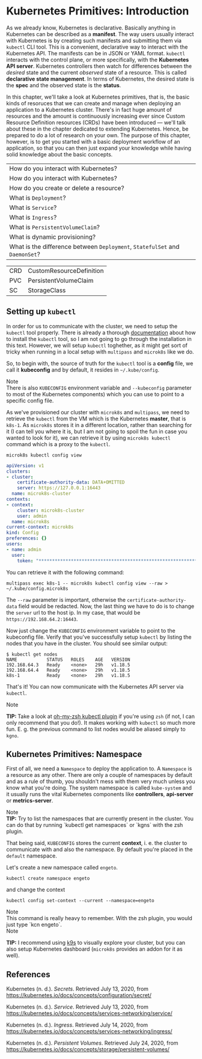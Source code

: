 
<style>{less: ../../../../main.less}</style>

<section class="navigation">
<a href="../../README.md" class="button is-small has-tooltip-bottom is-pulled-right" data-tooltip="Return to the Course Overview"><i class="fas fa-home"></i></a>
<div class="columns is-centered">
    <a href="./03-k8s-api.md" class="button is-small has-tooltip-bottom" data-tooltip="Previous"><i class="fas fa-arrow-left"></i></a>
    <a href="../p2/04b-k8s-primitives.md" class="button is-small has-tooltip-bottom" data-tooltip="Next"><i class="fas fa-arrow-right"></i></a>
</div>
</section>

# <a name="ch:kubernetes-primitives"></a> Kubernetes Primitives: Introduction

<section class="intro-section">

<!-- Intro -->

As we already know, Kubernetes is declarative. Basically anything in Kubernetes can be described as a **manifest**. The way users usually interact with Kubernetes is by creating such manifests and submitting them via `kubectl` CLI tool. This is a convenient, declarative way to interact with the Kubernetes API. The manifests can be in JSON or YAML format. `kubectl` interacts with the control plane, or more specifically, with the **Kubernetes API server**. Kubernetes controllers then watch for differences between the *desired* state and the current *observed* state of a resource. This is called **declarative state management**. In terms of Kubernetes, the desired state is the **spec** and the observed state is the **status**.

In this chapter, we'll take a look at Kubernetes primitives, that is, the basic kinds of resoruces that we can create and manage when deploying an application to a Kubernetes cluster. There's in fact huge amount of resources and the amount is continuously increasing ever since Custom Resource Definition resources (CRDs) have been introduced &mdash; we'll talk about these in the chapter dedicated to extending Kubernetes. Hence, be prepared to do a lot of research on your own<sup class="has-tooltip-multiline" data-tooltip="Kubernetes is backed by a huge community and usually anything related to it is well documented and contains a quickstart guide."><i class="fas fa-sm fa-question"></i></sup>. The purpose of this chapter, however, is to get you started with a basic deployment workflow of an application, so that you can then just expand your knowledge while having solid knowledge about the basic concepts.

<table border="0" class="questions-table">
<tr><td class="question">
    <i class="fas fa-question-circle"></i>
    <span role="complementary" aria-label="question">
    How do you interact with Kubernetes?
    </span>
</td></tr>
<tr><td class="question">
    <i class="fas fa-question-circle"></i>
    <span role="complementary" aria-label="question">
    How do you interact with Kubernetes?
    </span>
</td></tr>
<tr><td class="question">
    <i class="fas fa-question-circle"></i>
    <span role="complementary" aria-label="question">
    How do you create or delete a resource?
    </span>
</td></tr>
<tr><td class="question">
    <i class="fas fa-question-circle"></i>
    <span role="complementary" aria-label="question">
    What is <code>Deployment</code>?
    </span>
</td></tr>
<tr><td class="question">
    <i class="fas fa-question-circle"></i>
    <span role="complementary" aria-label="question">
    What is <code>Service</code>?
    </span>
</td></tr>
<tr><td class="question">
    <i class="fas fa-question-circle"></i>
    <span role="complementary" aria-label="question">
    What is <code>Ingress</code>?
    </span>
</td></tr>
<tr><td class="question">
    <i class="fas fa-question-circle"></i>
    <span role="complementary" aria-label="question">
    What is <code>PersistentVolumeClaim</code>?
    </span>
</td></tr>
<tr><td class="question">
    <i class="fas fa-question-circle"></i>
    <span role="complementary" aria-label="question">
    What is dynamic provisioning?
    </span>
</td></tr>
<tr><td class="question">
    <i class="fas fa-question-circle"></i>
    <span role="complementary" aria-label="question">
    What is the difference between <code>Deployment</code>, <code>StatefulSet</code> and <code>DaemonSet</code>?
    </span>
</td></tr>
</table>

<table class="shortcuts-table">
<tr>
    <td>CRD</td>
    <td>CustomResourceDefinition</td>
</tr>
<tr>
    <td>PVC</td>
    <td>PersistentVolumeClaim</td>
</tr>
<tr>
    <td>SC</td>
    <td>StorageClass</td>
</tr>
</table>


</section>

## <a name="sec:kubernetes-primitives/kubectl"></a> Setting up `kubectl`

In order for us to communicate with the cluster, we need to setup the `kubectl` tool properly. There is already a thorough [documentation](https://kubernetes.io/docs/tasks/tools/install-kubectl/) about how to install the `kubectl` tool, so I am not going to go through the installation in this text.
However, we will setup `kubectl` toghether, as it might get sort of tricky when running in a local setup with `multipass` and `microk8s` like we do.

So, to begin with, the source of truth for the `kubectl` tool is a **config** file, we call it **kubeconfig** and by default, it resides in `~/.kube/config`.

<article class="message is-info">
<div class="message-header">
<i class="fas fa-2x fa-info-circle"></i>
<span>Note</span>
</div>
<div class="message-body" role="complementary" aria-label="note">
There is also <code>KUBECONFIG</code> environment variable and <code>--kubeconfig</code> parameter to most of the Kubernetes components) which you can use to point to a specific config file.
</div>
</article>

As we've provisioned our cluster with `microk8s` and `multipass`, we need to retrieve the `kubectl` from the VM which is the Kubernetes **master**, that is `k8s-1`. As `microk8s` stores it in a different location, rather than searching for it (I can tell you where it is, but I am not going to spoil the fun in case you wanted to look for it), we can retrieve it by using `microk8s kubectl` command which is a proxy to the `kubectl`.

```
microk8s kubectl config view
```

```yaml
apiVersion: v1
clusters:
- cluster:
    certificate-authority-data: DATA+OMITTED
    server: https://127.0.0.1:16443
  name: microk8s-cluster
contexts:
- context:
    cluster: microk8s-cluster
    user: admin
  name: microk8s
current-context: microk8s
kind: Config
preferences: {}
users:
- name: admin
  user:
    token: "************************************************************"
```

You can retrieve it with the following command:

```
multipass exec k8s-1 -- microk8s kubectl config view --raw > ~/.kube/config.microk8s
```

The `--raw` parameter is important, otherwise the `certificate-authority-data` field would be redacted. Now, the last thing we have to do is to change the `server` url to the host ip. In my case, that would be `https://192.168.64.2:16443`.

Now just change the `KUBECONFIG` environment variable to point to the kubeconfig file. Verify that you've successfully setup `kubectl` by listing the nodes that you have in the cluster. You should see similar output:

```
$ kubectl get nodes
NAME           STATUS   ROLES    AGE   VERSION
192.168.64.3   Ready    <none>   29h   v1.18.5
192.168.64.4   Ready    <none>   29h   v1.18.5
k8s-1          Ready    <none>   29h   v1.18.5
```

That's it! You can now communicate with the Kubernetes API server via `kubectl`.

<article class="message is-info">
<div class="message-header">
<i class="fas fa-2x fa-info-circle"></i>
<span>Note</span>
</div>
<div class="message-body" role="complementary" aria-label="note">

<b>TIP: </b> Take a look at [oh-my-zsh kubectl plugin](https://github.com/ohmyzsh/ohmyzsh/blob/master/plugins/kubectl/kubectl.plugin.zsh) if you're using `zsh` (if not, I can only recommend that you do!). It makes working with `kubectl` so much more fun. E. g. the previous command to list nodes would be aliased simply to `kgno`.
</div>
</article>

## <a name="sec:kubernetes-primitives/namespace"></a> Kubernetes Primitives: Namespace

First of all, we need a `Namespace` to deploy the application to. A `Namespace` is a resource as any other. There are only a couple of namespaces by default and as a rule of thumb, you shouldn't mess with them very much unless you know what you're doing. The system namespace is called `kube-system` and it usually runs the vital Kubernetes components like **controllers**, **api-server** or **metrics-server**.

<article class="message is-info">
<div class="message-header">
<i class="fas fa-2x fa-info-circle"></i>
<span>Note</span>
</div>
<div class="message-body" role="complementary" aria-label="note">
<b>TIP:</b> Try to list the namespaces that are currently present in the cluster. You can do that by running `kubectl get namespaces` or `kgns` with the zsh plugin.
</div>
</article>

That being said, `KUBECONFIG` stores the current **context**, i. e. the cluster to communicate with and also the namespace. By default you're placed in the `default` namespace.

Let's create a new namespace called `engeto`.

```
kubectl create namespace engeto
```

and change the context

```
kubectl config set-context --current --namespace=engeto
```

<article class="message is-info">
<div class="message-header">
<i class="fas fa-2x fa-info-circle"></i>
<span>Note</span>
</div>
<div class="message-body" role="complementary" aria-label="note">
This command is really heavy to remember. With the zsh plugin, you would just type `kcn engeto`.
</div>
</article>

<article class="message is-info">
<div class="message-header">
<i class="fas fa-2x fa-info-circle"></i>
<span>Note</span>
</div>
<div class="message-body" role="complementary" aria-label="note">

<b>TIP:</b> I recommend using [k9s](https://k9scli.io) to visually explore your cluster, but you can also setup Kubernetes dashboard (`microk8s` provides an addon for it as well).
</div>
</article>


## References

<!-- -->

<a name="ref:k8s.io/contepts/secrets"></a>Kubernetes (n. d.). <i>Secrets</i>. Retrieved July 13, 2020, from <a href="https://kubernetes.io/docs/concepts/configuration/secret/">https://kubernetes.io/docs/concepts/configuration/secret/</a>

<a name="ref:k8s.io/contepts/services"></a>Kubernetes (n. d.). <i>Service</i>. Retrieved July 13, 2020, from <a href="https://kubernetes.io/docs/concepts/services-networking/service/">https://kubernetes.io/docs/concepts/services-networking/service/</a>

<a name="ref:k8s.io/contepts/ingress"></a>Kubernetes (n. d.). <i>Ingress</i>. Retrieved July 14, 2020, from <a href="https://kubernetes.io/docs/concepts/services-networking/ingress/">https://kubernetes.io/docs/concepts/services-networking/ingress/</a>

<a name="ref:k8s.io/contepts/persistent-volumes"></a>Kubernetes (n. d.). <i>Persistent Volumes</i>. Retrieved July 24, 2020, from <a href="https://kubernetes.io/docs/concepts/storage/persistent-volumes/">https://kubernetes.io/docs/concepts/storage/persistent-volumes/</a>
